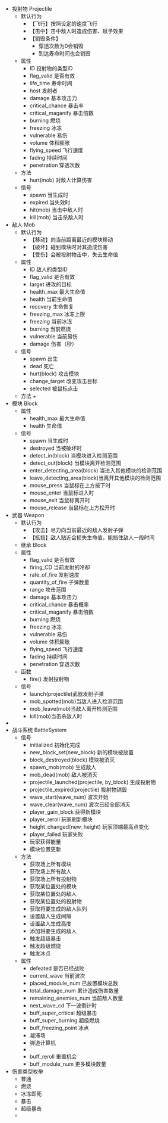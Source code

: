 + 投射物 Projectile
	+ 默认行为
		+ 【飞行】按照设定的速度飞行
		+ 【击中】击中敌人时造成伤害、赋予效果
		+ 【销毁条件】
			+ 穿透次数为0会销毁
			+ 到达寿命时间也会销毁
	+ 属性
		+ ID 投射物的类型ID
		+ flag_valid 是否有效
		+ life_time 寿命时间
		+ host 发射者
		+ damage 基本攻击力
		+ critical_chance 暴击率
		+ critical_maganify 暴击倍数
		+ burning 燃烧
		+ freezing 冰冻
		+ vulnerable 易伤 
		+ volume 体积膨胀
		+ flying_speed 飞行速度
		+ fading 持续时间
		+ penetration 穿透次数
	+ 方法
		+ hurt(mob) 对敌人计算伤害 
	+ 信号
		+ spawn 当生成时
		+ expired 当失效时
		+ hit(mob) 当击中敌人时
		+ kill(mob) 当击杀敌人时
+ 敌人 Mob
	+ 默认行为
		+ 【移动】向当前距离最近的模块移动
		+ 【破坏】碰到模块时对其造成伤害
		+ 【受伤】会被投射物击中，失去生命值
	+ 属性
		+ ID 敌人的类型ID
		+ flag_valid 是否有效
		+ target 进攻的目标
		+ health_max 最大生命值
		+ health 当前生命值
		+ recovery 生命恢复
		+ freezing_max 冰冻上限
		+ freezing 当前冰冻
		+ burning 当前燃烧
		+ vulnerable 当前易伤
		+ damage 伤害（秒）
	+ 信号
		+ spawn 出生
		+ dead 死亡
		+ hurt(block) 攻击模块
		+ change_target 改变攻击目标
		+ selected 被鼠标点击
	+ 方法
		+ 
+ 模块 Block
	+ 属性
		+ health_max 最大生命值
		+ health 生命值
	+ 信号
		+ spawn 当生成时
		+ destroyed 当被破坏时
		+ detect_in(block) 当模块进入检测范围
		+ detect_out(block) 当模块离开检测范围
		+ enter_detecting_area(block) 当进入其他模块的检测范围
		+ leave_detecting_area(block)当离开其他模块的检测范围
		+ mouse_press 当鼠标在上方按下时
		+ mouse_enter 当鼠标进入时
		+ mouse_exit 当鼠标离开时
		+ mouse_release 当鼠标在上方松开时
+ 武器 Weapon
	+ 默认行为
		+ 【攻击】尽力向当前最近的敌人发射子弹
		+ 【抵挡】敌人贴近会损失生命值，能挡住敌人一段时间
	+ 继承 Block
	+ 属性
		+ flag_valid 是否有效 
		+ firing_CD 当前发射的冷却
		+ rate_of_fire 发射速度
		+ quantity_of_fire 子弹数量
		+ range 攻击范围
		+ damage 基本攻击力
		+ critical_chance 暴击概率
		+ critical_maganify 暴击倍数
		+ burning 燃烧
		+ freezing 冰冻
		+ vulnerable 易伤 
		+ volume 体积膨胀
		+ flying_speed 飞行速度
		+ fading 持续时间
		+ penetration 穿透次数
	+ 函数
		+ fire() 发射投射物
	+ 信号
		+ launch(projectile)武器发射子弹
		+ mob_spotted(mob)当敌人进入检测范围
		+ mob_leave(mob)当敌人离开检测范围
		+ kill(mob)当击杀敌人时
+ 
+ 战斗系统 BattleSystem
	+ 信号
		+ initialized 初始化完成
		+ new_block_set(new_block) 新的模块被放置
		+ block_destroyed(block) 模块被消灭
		+ spawn_mob(mob) 生成敌人
		+ mob_dead(mob) 敌人被消灭
		+ projectile_launched(projectile, by_block) 生成投射物
		+ projectile_expired(projectile) 投射物销毁
		+ wave_start(wave_num) 波次开始
		+ wave_clear(wave_num) 波次已经全部消灭
		+ player_gain_block 获得新模块
		+ player_reroll 玩家刷新模块
		+ height_changed(new_height) 玩家顶端最高点变化
		+ player_failed 玩家失败
		+ 玩家获得能量
		+ 模块位置更新
	+ 方法
		+ 获取场上所有模块
		+ 获取场上所有敌人
		+ 获取场上所有投射物
		+ 获取某位置处的模块
		+ 获取某位置处的敌人
		+ 获取某位置处的投射物
		+ 获取将要生成的敌人队列
		+ 设置敌人生成间隔
		+ 设置敌人生成高度
		+ 添加将要生成的敌人
		+ 触发超级暴击
		+ 触发超级燃烧
		+ 触发冰点
	+ 属性
		+ defeated 是否已经战败
		+ current_wave 当前波次
		+ placed_module_num 已放置模块总数
		+ total_damage_num 累计造成伤害数量
		+ remaining_enemies_num 当前敌人数量
		+ next_wave_cd 下一波倒计时
		+ buff_super_critical 超级暴击
		+ buff_super_burning 超级燃烧
		+ buff_freezing_point 冰点
		+  凝滞场
		+ 弹道计算机
		+ 
		+ buff_reroll 重置机会
		+ buff_module_num 更多模块数量
+ 伤害类型枚举
	+ 普通
	+ 燃烧
	+ 冰冻即死
	+ 暴击
	+ 超级暴击
	+ 